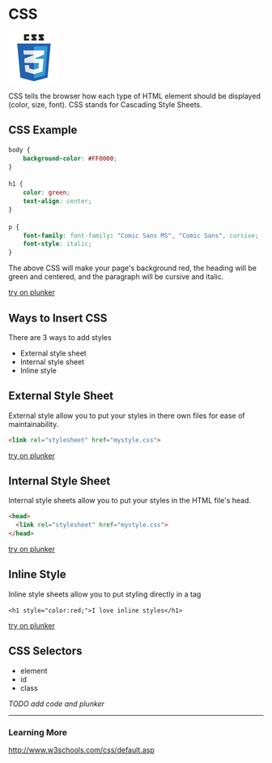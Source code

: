# CSS

![CSS3 Logo](images/css3logo.png)

CSS tells the browser how each type of HTML element should be displayed (color, size, font).  CSS stands for Cascading Style Sheets.



## CSS Example

```css
body {
    background-color: #FF0000;
}

h1 {
    color: green;
    text-align: center;
}

p {
    font-family: font-family: "Comic Sans MS", "Comic Sans", cursive;
    font-style: italic;
}
```
The above CSS will make your page's background red, the heading will be green and centered, and the paragraph will be cursive and italic.

[try on plunker](http://plnkr.co/edit/0mIhNvQ8fGF0VWvpgnNo?p=preview)







## Ways to Insert CSS
There are 3 ways to add styles
* External style sheet
* Internal style sheet
* Inline style


## External Style Sheet
External style allow you to put your styles in there own files for ease of maintainability.

```html 
<link rel="stylesheet" href="mystyle.css">
```

[try on plunker](http://plnkr.co/edit/fen6KwOWV1ghucIlOomw?p=preview)




## Internal Style Sheet
Internal style sheets allow you to put your styles in the HTML file's head.

```html
<head>
  <link rel="stylesheet" href="mystyle.css">
</head>
```

[try on plunker](http://plnkr.co/edit/3YGGCJduQGetaxMQ4UmL?p=preview)





## Inline Style
Inline style sheets allow you to put styling directly in a tag

```<h1 style="color:red;">I love inline styles</h1>```

[try on plunker](http://plnkr.co/edit/PpVdbdftjsRKVDq6K5gN?p=preview)



 

## CSS Selectors
* element
* id
* class

*TODO add code and plunker*




---
### Learning More
http://www.w3schools.com/css/default.asp